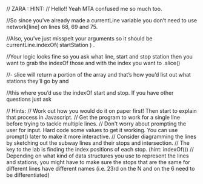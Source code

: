 


// ZARA : HINT:
// Hello!! Yeah MTA confused me so much too. 

//So since you’ve already made a currentLine variable you don’t need to use network[line] on lines 68, 69 and 75. 

//Also, you’ve just misspelt your arguments so it should be currentLine.indexOf( startStation ) . 

//Your logic looks fine so you ask what line, start and stop station then you want to grab the indexOf those and with the index you want to .slice() 

//- slice will return a portion of the array and that’s how you’d list out what stations they’ll go by and 

//this where you’d use the indexOf start and stop. If you have other questions just ask 






// Hints:
// Work out how you would do it on paper first! Then start to explain that process in Javascript.
// Get the program to work for a single line before trying to tackle multiple lines.
// Don't worry about prompting the user for input. Hard code some values to get it working. You can use prompt() later to make it more interactive.
// Consider diagramming the lines by sketching out the subway lines and their stops and intersection.
// The key to the lab is finding the index positions of each stop. (hint: indexOf())
// Depending on what kind of data structures you use to represent the lines and stations, you might have to make sure the stops that are the same for different lines have different names (i.e. 23rd on the N and on the 6 need to be differentiated)